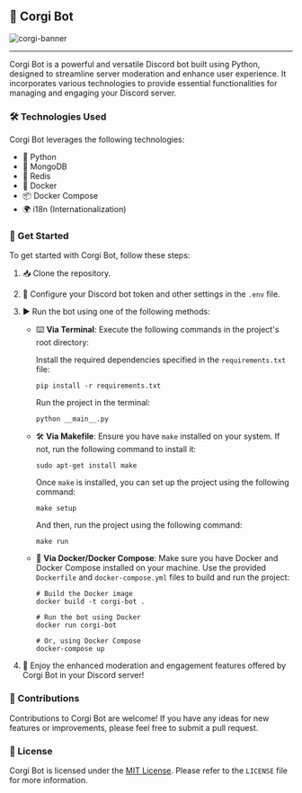 ## 🥏 Corgi Bot

![corgi-banner](https://github.com/rukasudev/corgi-bot/assets/47928835/06342b24-2220-4ae2-bf76-06c9822984db)

---

Corgi Bot is a powerful and versatile Discord bot built using Python, designed to streamline server moderation and enhance user experience. It incorporates various technologies to provide essential functionalities for managing and engaging your Discord server.

### 🛠️ Technologies Used

Corgi Bot leverages the following technologies:

- 🐍 Python
- 🍃 MongoDB
- 🧸 Redis
- 🐳 Docker
- 📦 Docker Compose
- 🌍 i18n (Internationalization)

### 🚀 Get Started

To get started with Corgi Bot, follow these steps:

1. 📥 Clone the repository.
2. 🔧 Configure your Discord bot token and other settings in the `.env` file.
3. ▶️ Run the bot using one of the following methods:

   - ⌨️ **Via Terminal**: Execute the following commands in the project's root directory:

     Install the required dependencies specified in the `requirements.txt` file:

     ```shell
     pip install -r requirements.txt
     ```

     Run the project in the terminal:

     ```shell
     python __main__.py
     ```

   - 🛠️ **Via Makefile**: Ensure you have `make` installed on your system. If not, run the following command to install it:

     ```shell
     sudo apt-get install make
     ```

     Once `make` is installed, you can set up the project using the following command:

     ```shell
     make setup
     ```

     And then, run the project using the following command:

     ```shell
     make run
     ```

   - 🐳 **Via Docker/Docker Compose**: Make sure you have Docker and Docker Compose installed on your machine. Use the provided `Dockerfile` and `docker-compose.yml` files to build and run the project:

     ```shell
     # Build the Docker image
     docker build -t corgi-bot .

     # Run the bot using Docker
     docker run corgi-bot

     # Or, using Docker Compose
     docker-compose up
     ```

4. 🎉 Enjoy the enhanced moderation and engagement features offered by Corgi Bot in your Discord server!

### 💬 Contributions

Contributions to Corgi Bot are welcome! If you have any ideas for new features or improvements, please feel free to submit a pull request.

### 📝 License

Corgi Bot is licensed under the [MIT License](https://opensource.org/licenses/MIT). Please refer to the `LICENSE` file for more information.
